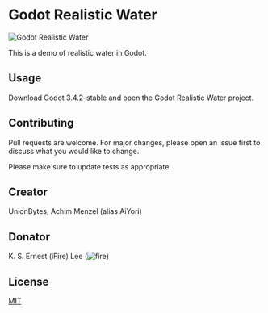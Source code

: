 # Godot Realistic Water

![Godot Realistic Water](https://github.com/fire/godot-realistic-water/blob/master/Realistic%20Water%20Shader.jpg)

This is a demo of realistic water in Godot.

## Usage

Download Godot 3.4.2-stable and open the Godot Realistic Water project.

## Contributing

Pull requests are welcome. For major changes, please open an issue first to discuss what you would like to change.

Please make sure to update tests as appropriate.

## Creator

UnionBytes, Achim Menzel (alias AiYori)

## Donator

K. S. Ernest (iFire) Lee (![fire](https://github.com/fire))

## License

[MIT](https://choosealicense.com/licenses/mit/)
